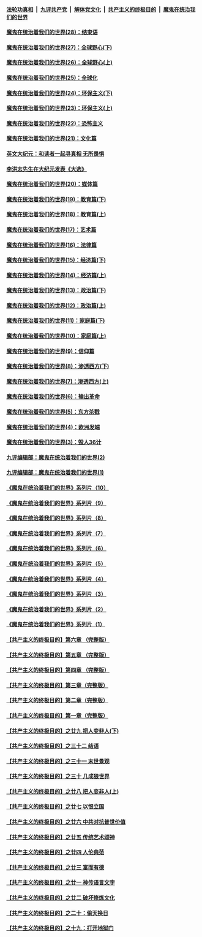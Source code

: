 

####  [法轮功真相](../../../../basic/blob/master/README.md?t=04220432) &nbsp;|&nbsp; [九评共产党](../../../../9ping.md/blob/master/README.md?t=04220432) &nbsp;|&nbsp; [解体党文化](../../../../jtdwh.md/blob/master/README.md?t=04220432)  &nbsp;|&nbsp; [共产主义的终极目的](../../../../gczydzjmd.md/blob/master/README.md?t=04220432) &nbsp;|&nbsp; [魔鬼在统治我们的世界](../../../../mgztzwmdsj.md/blob/master/README.md?t=04220432) 

#### [魔鬼在统治着我们的世界(28)：结束语](../pages/nsc422/n10936246.md?t=04220432) 

#### [魔鬼在统治着我们的世界(27)：全球野心(下)](../pages/nsc422/n10928319.md?t=04220432) 

#### [魔鬼在统治着我们的世界(26)：全球野心(上)](../pages/nsc422/n10900318.md?t=04220432) 

#### [魔鬼在统治着我们的世界(25)：全球化](../pages/nsc422/n10788205.md?t=04220432) 

#### [魔鬼在统治着我们的世界(24)：环保主义(下)](../pages/nsc422/n10695307.md?t=04220432) 

#### [魔鬼在统治着我们的世界(23)：环保主义(上)](../pages/nsc422/n10688613.md?t=04220432) 

#### [魔鬼在统治着我们的世界(22)：恐怖主义](../pages/nsc422/n10614727.md?t=04220432) 

#### [魔鬼在统治着我们的世界(21)：文化篇](../pages/nsc422/n10597706.md?t=04220432) 

#### [英文大纪元：和读者一起寻真相 无所畏惧](../pages/nsc422/n12542027.md?t=04220432) 

#### [李洪志先生在大纪元发表《大选》](../pages/nsc422/n12534746.md?t=04220432) 

#### [魔鬼在统治着我们的世界(20)：媒体篇](../pages/nsc422/n10586579.md?t=04220432) 

#### [魔鬼在统治着我们的世界(19)：教育篇(下)](../pages/nsc422/n10564808.md?t=04220432) 

#### [魔鬼在统治着我们的世界(18)：教育篇(上)](../pages/nsc422/n10526970.md?t=04220432) 

#### [魔鬼在统治着我们的世界(17)：艺术篇](../pages/nsc422/n10499093.md?t=04220432) 

#### [魔鬼在统治着我们的世界(16)：法律篇](../pages/nsc422/n10485969.md?t=04220432) 

#### [魔鬼在统治着我们的世界(15)：经济篇(下)](../pages/nsc422/n10469975.md?t=04220432) 

#### [魔鬼在统治着我们的世界(14)：经济篇(上)](../pages/nsc422/n10457370.md?t=04220432) 

#### [魔鬼在统治着我们的世界(13)：政治篇(下)](../pages/nsc422/n10448270.md?t=04220432) 

#### [魔鬼在统治着我们的世界(12)：政治篇(上)](../pages/nsc422/n10444576.md?t=04220432) 

#### [魔鬼在统治着我们的世界(11)：家庭篇(下)](../pages/nsc422/n10440961.md?t=04220432) 

#### [魔鬼在统治着我们的世界(10)：家庭篇(上)](../pages/nsc422/n10435448.md?t=04220432) 

#### [魔鬼在统治着我们的世界(9)：信仰篇](../pages/nsc422/n10432159.md?t=04220432) 

#### [魔鬼在统治着我们的世界(8)：渗透西方(下)](../pages/nsc422/n10429603.md?t=04220432) 

#### [魔鬼在统治着我们的世界(7)：渗透西方(上)](../pages/nsc422/n10426013.md?t=04220432) 

#### [魔鬼在统治着我们的世界(6)：输出革命](../pages/nsc422/n10421536.md?t=04220432) 

#### [魔鬼在统治着我们的世界(5)：东方杀戮](../pages/nsc422/n10417707.md?t=04220432) 

#### [魔鬼在统治着我们的世界(4)：欧洲发端](../pages/nsc422/n10414890.md?t=04220432) 

#### [魔鬼在统治着我们的世界(3)：毁人36计](../pages/nsc422/n10411583.md?t=04220432) 

#### [九评编辑部：魔鬼在统治着我们的世界(2)](../pages/nsc422/n10410036.md?t=04220432) 

#### [九评编辑部：魔鬼在统治着我们的世界(1)](../pages/nsc422/n10406825.md?t=04220432) 

#### [《魔鬼在统治着我们的世界》系列片（10）](../pages/nsc422/n12292670.md?t=04220432) 

#### [《魔鬼在统治着我们的世界》系列片（9）](../pages/nsc422/n12290859.md?t=04220432) 

#### [《魔鬼在统治着我们的世界》系列片（8）](../pages/nsc422/n12287445.md?t=04220432) 

#### [《魔鬼在统治着我们的世界》系列片（7）](../pages/nsc422/n12283425.md?t=04220432) 

#### [《魔鬼在统治着我们的世界》系列片（6）](../pages/nsc422/n12282314.md?t=04220432) 

#### [《魔鬼在统治着我们的世界》系列片（5）](../pages/nsc422/n12281419.md?t=04220432) 

#### [《魔鬼在统治着我们的世界》系列片（4）](../pages/nsc422/n12274024.md?t=04220432) 

#### [《魔鬼在统治着我们的世界》系列片（3）](../pages/nsc422/n12271322.md?t=04220432) 

#### [《魔鬼在统治着我们的世界》系列片（2）](../pages/nsc422/n12269049.md?t=04220432) 

#### [《魔鬼在统治着我们的世界》系列片（1）](../pages/nsc422/n12267575.md?t=04220432) 

#### [【共产主义的终极目的】第六章 （完整版）](../pages/nsc422/n11428913.md?t=04220432) 

#### [【共产主义的终极目的】第五章 （完整版）](../pages/nsc422/n11428912.md?t=04220432) 

#### [【共产主义的终极目的】第四章 （完整版）](../pages/nsc422/n11428907.md?t=04220432) 

#### [【共产主义的终极目的】第三章（完整版）](../pages/nsc422/n11428848.md?t=04220432) 

#### [【共产主义的终极目的】第二章（完整版）](../pages/nsc422/n11428831.md?t=04220432) 

#### [【共产主义的终极目的】第一章（完整版）](../pages/nsc422/n11417651.md?t=04220432) 

#### [【共产主义的终极目的】之廿九 把人变非人(下)](../pages/nsc422/n11344140.md?t=04220432) 

#### [【共产主义的终极目的】之三十二 结语](../pages/nsc422/n11360535.md?t=04220432) 

#### [【共产主义的终极目的】之三十一 末世景观](../pages/nsc422/n11351129.md?t=04220432) 

#### [【共产主义的终极目的】之三十 几成狼世界](../pages/nsc422/n11348280.md?t=04220432) 

#### [【共产主义的终极目的】之廿八 把人变非人(上)](../pages/nsc422/n11340492.md?t=04220432) 

#### [【共产主义的终极目的】之廿七 以恨立国](../pages/nsc422/n11336944.md?t=04220432) 

#### [【共产主义的终极目的】之廿六 中共对抗普世价值](../pages/nsc422/n11324785.md?t=04220432) 

#### [【共产主义的终极目的】之廿五 传统艺术颂神](../pages/nsc422/n11296396.md?t=04220432) 

#### [【共产主义的终极目的】之廿四 人伦典范](../pages/nsc422/n11296397.md?t=04220432) 

#### [【共产主义的终极目的】之廿三 富而有德](../pages/nsc422/n11283598.md?t=04220432) 

#### [【共产主义的终极目的】之廿一 神传语言文字](../pages/nsc422/n11263265.md?t=04220432) 

#### [【共产主义的终极目的】之廿二 破坏修炼文化](../pages/nsc422/n11245728.md?t=04220432) 

#### [【共产主义的终极目的】之二十：偷天换日](../pages/nsc422/n11238846.md?t=04220432) 

#### [【共产主义的终极目的】之十九：打开地狱门](../pages/nsc422/n11206376.md?t=04220432) 

